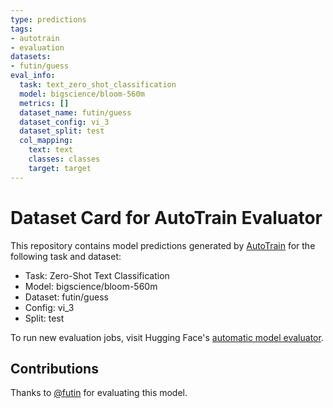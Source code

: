 ```yaml
---
type: predictions
tags:
- autotrain
- evaluation
datasets:
- futin/guess
eval_info:
  task: text_zero_shot_classification
  model: bigscience/bloom-560m
  metrics: []
  dataset_name: futin/guess
  dataset_config: vi_3
  dataset_split: test
  col_mapping:
    text: text
    classes: classes
    target: target
---
```

# Dataset Card for AutoTrain Evaluator

This repository contains model predictions generated by [AutoTrain](https://huggingface.co/autotrain) for the following task and dataset:

* Task: Zero-Shot Text Classification
* Model: bigscience/bloom-560m
* Dataset: futin/guess
* Config: vi_3
* Split: test

To run new evaluation jobs, visit Hugging Face's [automatic model evaluator](https://huggingface.co/spaces/autoevaluate/model-evaluator).

## Contributions

Thanks to [@futin](https://huggingface.co/futin) for evaluating this model.